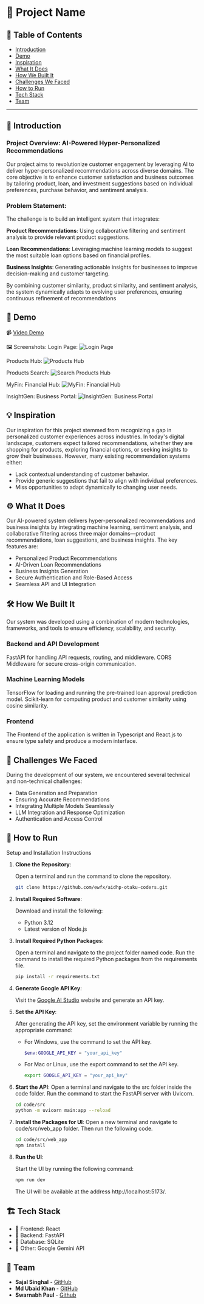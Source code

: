# 🚀 Project Name

## 📌 Table of Contents
- [Introduction](#introduction)
- [Demo](#demo)
- [Inspiration](#inspiration)
- [What It Does](#what-it-does)
- [How We Built It](#how-we-built-it)
- [Challenges We Faced](#challenges-we-faced)
- [How to Run](#how-to-run)
- [Tech Stack](#tech-stack)
- [Team](#team)

---

## 🎯 Introduction
### Project Overview: AI-Powered Hyper-Personalized Recommendations
Our project aims to revolutionize customer engagement by leveraging AI to deliver hyper-personalized recommendations across diverse domains. The core objective is to enhance customer satisfaction and business outcomes by tailoring product, loan, and investment suggestions based on individual preferences, purchase behavior, and sentiment analysis.

### Problem Statement:
The challenge is to build an intelligent system that integrates:

**Product Recommendations**: Using collaborative filtering and sentiment analysis to provide relevant product suggestions.

**Loan Recommendations**: Leveraging machine learning models to suggest the most suitable loan options based on financial profiles.

**Business Insights**: Generating actionable insights for businesses to improve decision-making and customer targeting.

By combining customer similarity, product similarity, and sentiment analysis, the system dynamically adapts to evolving user preferences, ensuring continuous refinement of recommendations

## 🎥 Demo
📹 [Video Demo](./artifacts/demo/demo_video.mp4) 

🖼️ Screenshots:
Login Page:
![Login Page](./artifacts/demo/screenshots/login_page.png)

Products Hub:
![Products Hub](./artifacts/demo/screenshots/products_hub.png)

Products Search:
![Search Products Hub](./artifacts/demo/screenshots/search_products.png)

MyFin: Financial Hub:
![MyFin: Financial Hub](./artifacts/demo/screenshots/myFin.png)

InsightGen: Business Portal:
![InsightGen: Business Portal](./artifacts/demo/screenshots/insightGen.png)

## 💡 Inspiration
Our inspiration for this project stemmed from recognizing a gap in personalized customer experiences across industries. In today's digital landscape, customers expect tailored recommendations, whether they are shopping for products, exploring financial options, or seeking insights to grow their businesses. However, many existing recommendation systems either:

- Lack contextual understanding of customer behavior.
- Provide generic suggestions that fail to align with individual preferences.
- Miss opportunities to adapt dynamically to changing user needs.


## ⚙️ What It Does
Our AI-powered system delivers hyper-personalized recommendations and business insights by integrating machine learning, sentiment analysis, and collaborative filtering across three major domains—product recommendations, loan suggestions, and business insights. The key features are:

- Personalized Product Recommendations
- AI-Driven Loan Recommendations
- Business Insights Generation
- Secure Authentication and Role-Based Access
- Seamless API and UI Integration

## 🛠️ How We Built It
Our system was developed using a combination of modern technologies, frameworks, and tools to ensure efficiency, scalability, and security.

### Backend and API Development
FastAPI for handling API requests, routing, and middleware.
CORS Middleware for secure cross-origin communication.

### Machine Learning Models
TensorFlow for loading and running the pre-trained loan approval prediction model.
Scikit-learn for computing product and customer similarity using cosine similarity.

### Frontend
The Frontend of the application is written in Typescript and React.js to ensure type safety and produce a modern interface.

## 🚧 Challenges We Faced
During the development of our system, we encountered several technical and non-technical challenges:

- Data Generation and Preparation
- Ensuring Accurate Recommendations
- Integrating Multiple Models Seamlessly
- LLM Integration and Response Optimization
- Authentication and Access Control


## 🏃 How to Run
Setup and Installation Instructions
1. **Clone the Repository**:
   
   Open a terminal and run the command to clone the repository.
   ```sh
   git clone https://github.com/ewfx/aidhp-otaku-coders.git
   ```

2. **Install Required Software**:

   Download and install the following:

   - Python 3.12
   - Latest version of Node.js

3. **Install Required Python Packages**:

   Open a terminal and navigate to the project folder named code.
   Run the command to install the required Python packages from the requirements file.

   ```sh
   pip install -r requirements.txt
   ```

4. **Generate Google API Key**:

   Visit the [Google AI Studio](https://aistudio.google.com/apikey) website and generate an API key.

5. **Set the API Key**:

   After generating the API key, set the environment variable by running the appropriate command:
   - For Windows, use the command to set the API key.
      ```powershell
      $env:GOOGLE_API_KEY = "your_api_key"
      ```
   - For Mac or Linux, use the export command to set the API key.
      ```sh
      export GOOGLE_API_KEY = "your_api_key"
      ```

6. **Start the API**:
   Open a terminal and navigate to the src folder inside the code folder.
   Run the command to start the FastAPI server with Uvicorn.

   ```sh
   cd code/src
   python -m uvicorn main:app --reload
   ```

7. **Install the Packages for UI**:
   Open a new terminal and navigate to code/src/web_app folder.
   Then run the following code.
   ```sh
   cd code/src/web_app
   npm install
   ```

7. **Run the UI**:

   Start the UI by running the following command:
   ```sh
   npm run dev
   ```
   The UI will be available at the address http://localhost:5173/.

## 🏗️ Tech Stack
- 🔹 Frontend: React
- 🔹 Backend: FastAPI
- 🔹 Database: SQLite
- 🔹 Other: Google Gemini API

## 👥 Team
- **Sajal Singhal** - [GitHub](https://github.com/SSReal)
- **Md Ubaid Khan** - [GitHub](https://github.com/mdubaidkhan)
- **Swarnabh Paul** - [Github](https://github.com/SwarnabhGHDummy)